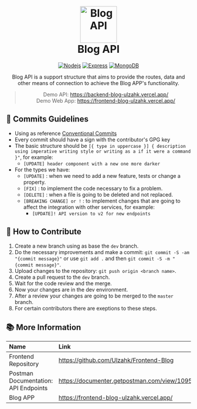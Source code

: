 <h1 align="center">
    <img alt="Blog API" src="https://www.iconsdb.com/icons/preview/color/D0A85C/google-blog-search-xxl.png" width="100">
  <br>Blog API<br>
</h1>
<p align="center"><p>

<div align="center">

  [![Nodejs](https://img.shields.io/badge/-Node.js-F2F2F2?style=flat&logo=Node.js)](https://nodejs.org/)
  [![Express](https://img.shields.io/badge/-Express-gray?style=flat)](https://expressjs.com/)
  [![MongoDB](https://img.shields.io/badge/-MongoDB-F2F2F2?style=flat&logo=mongodb)](https://www.mongodb.com/)

</div>
<p align="center">Blog API is a support structure that aims to provide the routes, data and other means of connection to achieve the Blog APP's functionality.</p>


<div align="center">

> Demo API: https://backend-blog-ulzahk.vercel.app/   
> Demo Web App: https://frontend-blog-ulzahk.vercel.app/
</div>

## 📔 Commits Guidelines

- Using as reference [Conventional Commits](https://www.conventionalcommits.org/en/v1.0.0/)
- Every commit should have a sign with the contributor's GPG key
- The basic structure should be `[{ type in uppercase }] { description using imperative writing style or writing as a if it were a command }"`, for example:
  - `[UPDATE] header component with a new one more darker`
- For the types we have:
  - `[UPDATE]` : when we need to add a new feature, tests or change a property.
  - `[FIX]` : to implement the code necessary to fix a problem.
  - `[DELETE]` : when a file is going to be deleted and not replaced.
  - `[BREAKING CHANGE] or !` : to implement changes that are going to affect the integration with other services, for example:
    - `[UPDATE]! API version to v2 for new endpoints`

## 🤝 How to Contribute

1. Create a new branch using as base the `dev` branch.
2. Do the necessary improvements and make a commit: `git commit -S -am "{commit message}"` or use `git add .` and then `git commit -S -m "{commit message}"`.
3. Upload changes to the repository: `git push origin <branch name>`.
4. Create a pull request to the `dev` branch.
5. Wait for the code review and the merge.
6. Now your changes are in the dev environment.
7. After a review your changes are going to be merged to the `master` branch.
8. For certain contributors there are exeptions to these steps.

## 📚 More Information

| Name                      | Link                                                                          |
| :-------------------------| :---------------------------------------------------------------------------- |
| Frontend Repository       | https://github.com/Ulzahk/Frontend-Blog                     |
| Postman Documentation: API Endpoints | https://documenter.getpostman.com/view/10957059/TVYJ5wod                      |
| Blog APP                  | https://frontend-blog-ulzahk.vercel.app/                                         |
